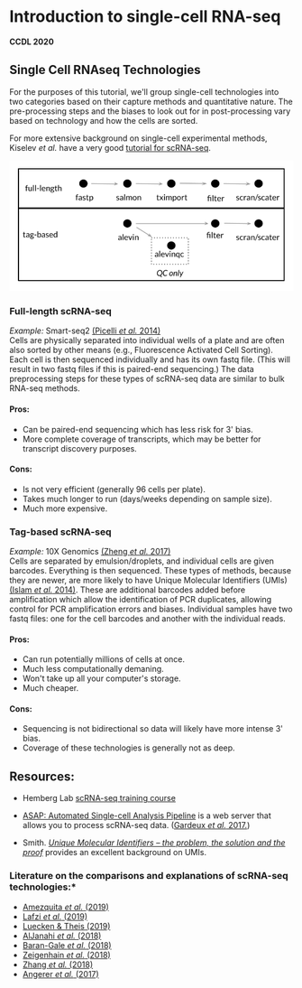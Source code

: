 # Introduction to single-cell RNA-seq

**CCDL 2020**

## Single Cell RNAseq Technologies

For the purposes of this tutorial, we'll group single-cell technologies into two categories based on their capture methods and quantitative nature.
The pre-processing steps and the biases to look out for in post-processing vary based on technology and how the cells are sorted.

For more extensive background on single-cell experimental methods, Kiselev _et al._ have a very good [tutorial for scRNA-seq](https://scrnaseq-course.cog.sanger.ac.uk/website/index.html).

![**Overall view of full-length and tag-based workflows**](diagrams/overview_workflow.png)

### Full-length scRNA-seq  
*Example:* Smart-seq2 [(Picelli _et al._ 2014)](https://www.nature.com/articles/nprot.2014.006)    
Cells are physically separated into individual wells of a plate and are often also sorted by other means (e.g., Fluorescence Activated Cell Sorting).
Each cell is then sequenced individually and has its own fastq file.
(This will result in two fastq files if this is paired-end sequencing.)
The data preprocessing steps for these types of scRNA-seq data are similar to bulk RNA-seq methods.

#### Pros:  
- Can be paired-end sequencing which has less risk for 3' bias.  
- More complete coverage of transcripts, which may be better for transcript discovery purposes.   

#### Cons:  
- Is not very efficient (generally 96 cells per plate).  
- Takes much longer to run (days/weeks depending on sample size).
- Much more expensive.  

### Tag-based scRNA-seq  
*Example:* 10X Genomics [(Zheng _et al._ 2017)](https://www.ncbi.nlm.nih.gov/pubmed/28091601)    
Cells are separated by emulsion/droplets, and individual cells are given barcodes.
Everything is then sequenced.
These types of methods, because they are newer, are more likely to have Unique Molecular Identifiers (UMIs) [(Islam _et al._ 2014)](http://www.nature.com/doifinder/10.1038/nmeth.2772). 
These are additional barcodes added before amplification which allow the identification of PCR duplicates, allowing control for PCR amplification errors and biases.
Individual samples have two fastq files: one for the cell barcodes and another with the individual reads.

#### Pros:  
- Can run potentially millions of cells at once.   
- Much less computationally demaning.
- Won't take up all your computer's storage.  
- Much cheaper.  

#### Cons:  
- Sequencing is not bidirectional so data will likely have more intense 3' bias.  
- Coverage of these technologies is generally not as deep.  

## Resources:

- Hemberg Lab [scRNA-seq training course](https://scrnaseq-course.cog.sanger.ac.uk/website/index.html)

- [ASAP: Automated Single-cell Analysis Pipeline](https://asap.epfl.ch/) is a web server that allows you to process scRNA-seq data. ([Gardeux _et al._ 2017.](https://doi.org/10.1093/bioinformatics/btx337 ))

- Smith. [_Unique Molecular Identifiers – the problem, the solution and the proof_](https://cgatoxford.wordpress.com/2015/08/14/unique-molecular-identifiers-the-problem-the-solution-and-the-proof/) provides an excellent background on UMIs.

### Literature on the comparisons and explanations of scRNA-seq  technologies:*
- [Amezquita _et al._ (2019)](https://www.biorxiv.org/content/10.1101/590562v1)  
- [Lafzi _et al._ (2019)](https://doi.org/10.1038/s41596-018-0073-y)  
- [Luecken & Theis (2019)](https://doi.org/10.15252/msb.20188746)  
- [AlJanahi _et al._ (2018)](https://doi.org/10.1016/j.omtm.2018.07.003)  
- [Baran-Gale _et al._ (2018)](https://doi.org/10.1093/bfgp/elx035)  
- [Zeigenhain _et al._ (2018)](http://dx.doi.org/10.1016/j.molcel.2017.01.023)  
- [Zhang _et al._ (2018)](https://doi.org/10.1016/j.molcel.2018.10.020)  
- [Angerer _et al._ (2017)](http://dx.doi.org/10.1016/j.coisb.2017.07.004)  
